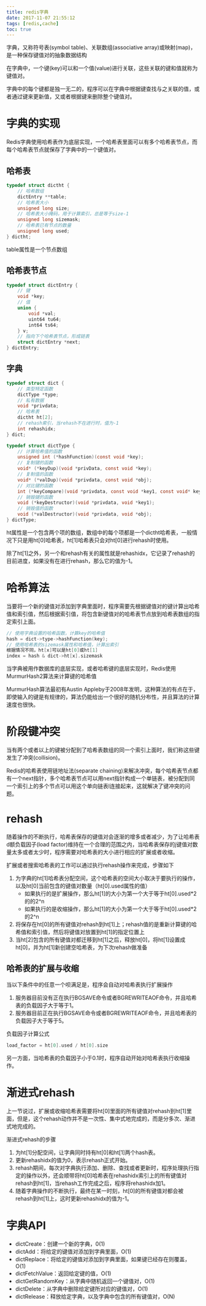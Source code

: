 ```yaml
---
title: redis字典
date: 2017-11-07 21:55:12
tags: [redis,cache]
toc: true
---
```


字典，又称符号表(symbol table)、关联数组(associative array)或映射(map)，是一种保存键值对的抽象数据结构

在字典中，一个键(key)可以和一个值(value)进行关联，这些关联的键和值就称为键值对。

字典中的每个键都是独一无二的，程序可以在字典中根据键查找与之关联的值，或者通过键来更新值，又或者根据键来删除整个键值对。

# 字典的实现

Redis字典使用哈希表作为底层实现，一个哈希表里面可以有多个哈希表节点，而每个哈希表节点就保存了字典中的一个键值对。

<!-- more -->

## 哈希表

```c
typedef struct dictht {
	// 哈希数组
  	dictEntry **table;
  	// 哈希表大小
  	unsigned long size;
  	// 哈希表大小掩码，用于计算索引，总是等于size-1
  	unsigned long sizemask;
  	// 哈希表已有节点的数量
  	unsigned long used;
} dictht;
```

table属性是一个节点数组

## 哈希表节点

```c
typedef struct dictEntry {
    // 键
  	void *key;
  	// 值
  	union {
        void *val;
      	uint64 tu64;
      	int64 ts64;
    } v;
  	// 指向下个哈希表节点，形成链表
  	struct dictEntry *next;
} dictEntry;
```

## 字典

```c
typedef struct dict {
    // 类型特定函数
  	dictType *type;
  	// 私有数据
  	void *privdata;
  	// 哈希表
  	dictht ht[2];
  	// rehash索引，当rehash不在进行时，值为-1
  	int rehashidx;
} dict;
```

```c
typedef struct dictType {
    // 计算哈希值的函数
  	unsigned int (*hashFunction)(const void *key);
  	// 复制键的函数
  	void* (*keyDup)(void *privData, const void *key);
  	// 复制值的函数
  	void* (*valDup)(void *privdata, const void *obj);
  	// 对比键的函数
  	int (*keyCompare)(void *privdata, const void *key1, const void* key2);
  	// 销毁键的函数
  	void (*keyDestructor)(void *privdata, void *key1);
  	// 销毁值的函数
  	void (*valDestructor)(void *privdata, void *obj);
} dictType;
```

ht属性是一个包含两个项的数组，数组中的每个项都是一个dictht哈希表，一般情况下只是用ht[0]哈希表，ht[1]哈希表只会对ht[0]进行rehash时使用。

除了ht[1]之外，另一个和rehash有关的属性就是rehashidx，它记录了rehash的目前进度，如果没有在进行rehash，那么它的值为-1。

# 哈希算法

当要将一个新的键值对添加到字典里面时，程序需要先根据键值对的键计算出哈希值和索引值，然后根据索引值，将包含新键值对的哈希表节点放到哈希表数组的指定索引上面。

```c
// 使用字典设置的哈希函数，计算key的哈希值
hash = dict->type->hashFunction(key);
// 使用哈希表的sizemask属性和哈希值，计算出索引
根据情况不同，ht[x]可以是ht[0]或ht[1]
index = hash & dict->ht[x].sizemask
```

当字典被用作数据库的底层实现，或者哈希键的底层实现时，Redis使用MurmurHash2算法来计算键的哈希值

MurmurHash算法最初有Austin Appleby于2008年发明，这种算法的有点在于，即使输入的键是有规律的，算法仍能给出一个很好的随机分布性，并且算法的计算速度也很快。

# 阶段键冲突

当有两个或者以上的键被分配到了哈希表数组的同一个索引上面时，我们称这些键发生了冲突(collision)。

Redis的哈希表使用链地址法(separate chaining)来解决冲突，每个哈希表节点都有一个next指针，多个哈希表节点可以用next指针构成一个单链表，被分配到同一个索引上的多个节点可以用这个单向链表l连接起来，这就解决了键冲突的问题。

# rehash

随着操作的不断执行，哈希表保存的键值对会逐渐的增多或者减少，为了让哈希表d额负载因子(load factor)维持在一个合理的范围之内，当哈希表保存的j键值对数量太多或者太少时，程序需要对哈希表的大小进行相应的扩展或者收缩。

扩展或者搜索哈希表的工作可以通过执行rehash操作来完成，步骤如下

1. 为字典的ht[1]哈希表分配空间，这个哈希表的空间大小取决于要执行的操作，以及ht[0]当前包含的键值对数量（ht[0].used属性的值）
   * 如果执行的是扩展操作，那么ht[1]的大小为第一个大于等于ht[0].used*2的的2^n
   * 如果执行的是收缩操作，那么ht[1]的大小为第一个大于等于ht[0].used*2的2^n
2. 将保存在ht[0]的所有键值对rehash到ht[1]上；rehash值的是重新计算键的哈希值和索引值，然后将键值对放置到ht[1]的指定位置上
3. 当ht[2]包含的所有键值对都迁移到ht[1]之后，释放ht[0]，将ht[1]设置成ht[0]，并为ht[1]新创建空哈希表，为下次rehash做准备

## 哈希表的扩展与收缩

当以下条件中的任意一个呗满足是，程序会自动对哈希表执行扩展操作

1. 服务器目前没有正在执行BGSAVE命令或者BGREWRITEAOF命令，并且哈希表的负载因子大于等于1。
2. 服务器目前正在执行BGSAVE命令或者BGREWRITEAOF命令，并且哈希表的负载因子大于等于5。

负载因子计算公式

```c
load_factor = ht[0].used / ht[0].size
```

另一方面，当哈希表的负载因子小于0.1时，程序自动开始对哈希表执行收缩操作。

# 渐进式rehash

上一节说过，扩展或收缩哈希表需要将ht[0]里面的所有键值对rehash到ht[1]里面，但是，这个rehash动作并不是一次性、集中式地完成的，而是分多次、渐进式地完成的。

渐进式rehash的步骤

1. 为ht[1]分配空间，让字典同时持有ht[0]和ht[1]两个hash表。
2. 更新rehashidx的值为0，表示rehash正式开始。
3. rehash期间，每次对字典执行添加、删除、查找或者更新时，程序处理执行指定的操作以外，还会顺带将ht[0]哈希表在rehashidx索引上的所有键值对rehash到ht[1]，当rehash工作完成之后，程序将rehashidx加1。
4. 随着字典操作的不断执行，最终在某一时刻，ht[0]的所有键值对都会被rehash到ht[1]上，这时更新rehashidx的值为-1。

# 字典API

* dictCreate：创建一个新的字典，0(1)
* dictAdd：将给定的键值对添加到字典里面，O(1)
* dictReplace：将给定的键值对添加到字典里面，如果键已经存在则覆盖，O(1)
* dictFetchValue：返回给定键的值，O(1)
* dictGetRandomKey：从字典中随机返回一个键值对，O(1)
* dictDelete：从字典中删除给定键所对应的键值对，O(1)
* dictRelease：释放给定字典，以及字典中包含的所有键值对，O(N)